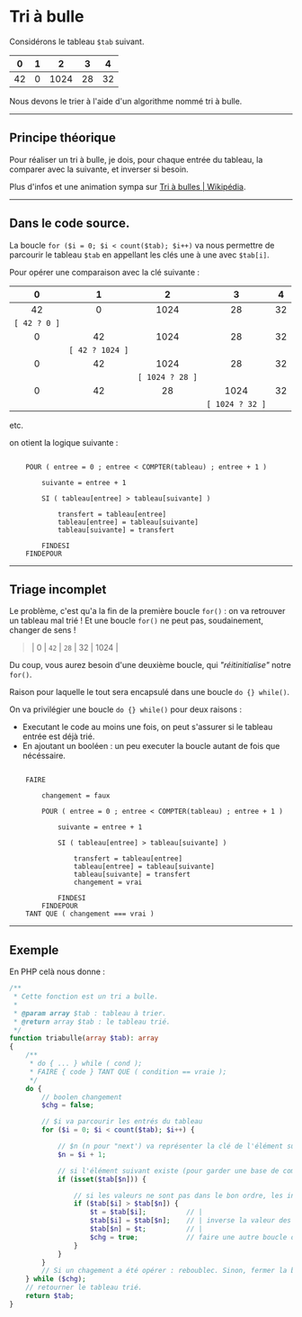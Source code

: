 # Tri à bulle

Considérons le tableau `$tab` suivant.

| 0 | 1 | 2 | 3 | 4 |
|:---:|:---:|:---:|:---:|:---:|
| 42 | 0 | 1024 | 28 | 32 |

Nous devons le trier à  l'aide d'un algorithme nommé tri à bulle. 

----------------------------------

## Principe théorique

Pour réaliser un tri à bulle, je dois, pour chaque entrée du tableau, la comparer avec la suivante, et inverser si besoin.

Plus d'infos et une animation sympa sur [Tri à bulles | Wikipédia](https://fr.wikipedia.org/wiki/Tri_%C3%A0_bulles).

----------------------------------

## Dans le code source.

La boucle `for ($i = 0; $i < count($tab); $i++)` va nous permettre de parcourir le tableau `$tab` en appellant les clés une à une avec `$tab[i]`.

Pour opérer une comparaison avec la clé suivante : 

| 0 | 1 | 2 | 3 | 4 |
|:---:|:---:|:---:|:---:|:---:|
| 42 | 0 | 1024 | 28 | 32 |
| `[ 42 ? 0 ]` | | | | |
| 0 | 42 | 1024 | 28 | 32 |       
| | `[ 42 ? 1024 ]`| | | |
| 0  | 42 | 1024 | 28 | 32 |         
| | | `[ 1024 ? 28 ]` | |         
| 0 | 42 | 28 | 1024 | 32 |      
| | | |  `[ 1024 ? 32 ]` |         

etc.

on otient la logique suivante :

```LOGIC
    
    POUR ( entree = 0 ; entree < COMPTER(tableau) ; entree + 1 )
        
        suivante = entree + 1
        
        SI ( tableau[entree] > tableau[suivante] )
            
            transfert = tableau[entree]
            tableau[entree] = tableau[suivante]
            tableau[suivante] = transfert

        FINDESI
    FINDEPOUR
```

----------------------------------

## Triage incomplet

Le problème, c'est qu'a la fin de la première boucle `for()` :
on va retrouver un tableau mal trié ! Et une boucle `for()` ne peut pas, soudainement, changer de sens ! 

> | 0 | `42` | `28` | 32 | 1024 | 

Du coup, vous aurez besoin d'une deuxième boucle, qui _"réitinitialise"_ notre `for()`.

Raison pour laquelle le tout sera encapsulé dans une boucle `do {} while()`.

On va privilégier une boucle `do {} while()` pour deux raisons : 

- Executant le code au moins une fois, on peut s'assurer si le tableau entrée est déjà trié.
- En ajoutant un booléen : un peu executer la boucle autant de fois que nécéssaire. 

```LOGIC
    
    FAIRE 

        changement = faux

        POUR ( entree = 0 ; entree < COMPTER(tableau) ; entree + 1 )
            
            suivante = entree + 1
            
            SI ( tableau[entree] > tableau[suivante] )
                
                transfert = tableau[entree]
                tableau[entree] = tableau[suivante]
                tableau[suivante] = transfert
                changement = vrai

            FINDESI
        FINDEPOUR
    TANT QUE ( changement === vrai )
```

----------------------------------

## Exemple

En PHP celà nous donne :

```php 
/**
 * Cette fonction est un tri a bulle. 
 * 
 * @param array $tab : tableau à trier.
 * @return array $tab : le tableau trié.
 */
function triabulle(array $tab): array
{
    /**
     * do { ... } while ( cond );
     * FAIRE { code } TANT QUE ( condition == vraie );
     */
    do {
        // boolen changement
        $chg = false;

        // $i va parcourir les entrés du tableau
        for ($i = 0; $i < count($tab); $i++) {

            // $n (n pour "next') va représenter la clé de l'élément suivant. 
            $n = $i + 1;

            // si l'élément suivant existe (pour garder une base de comparaison)
            if (isset($tab[$n])) {

                // si les valeurs ne sont pas dans le bon ordre, les inverser
                if ($tab[$i] > $tab[$n]) {
                    $t = $tab[$i];          // |
                    $tab[$i] = $tab[$n];    // | inverse la valeur des deux clés.
                    $tab[$n] = $t;          // |
                    $chg = true;            // faire une autre boucle do-while. 
                }
            }
        }
        // Si un chagement a été opérer : reboublec. Sinon, fermer la boucle.
    } while ($chg);
    // retourner le tableau trié.
    return $tab;
}
```
